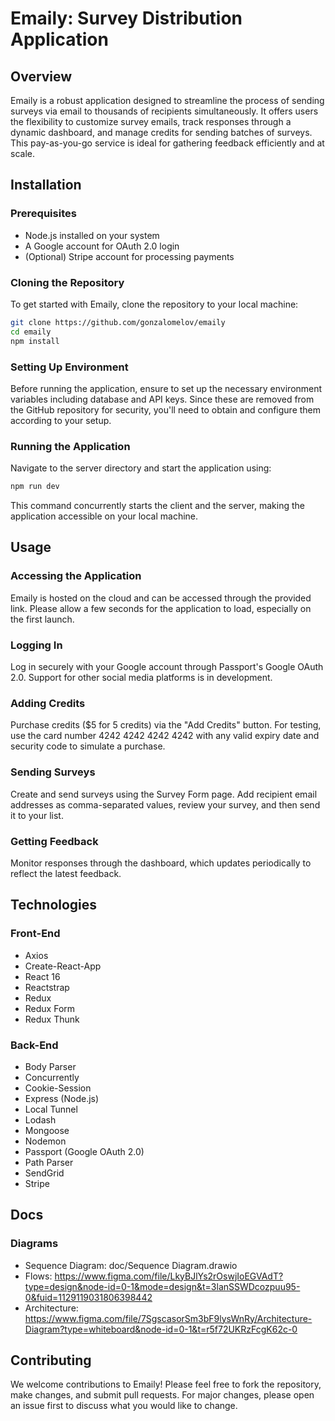 # Emaily: Survey Distribution Application

## Overview
Emaily is a robust application designed to streamline the process of sending surveys via email to thousands of recipients simultaneously. It offers users the flexibility to customize survey emails, track responses through a dynamic dashboard, and manage credits for sending batches of surveys. This pay-as-you-go service is ideal for gathering feedback efficiently and at scale.

## Installation

### Prerequisites
- Node.js installed on your system
- A Google account for OAuth 2.0 login
- (Optional) Stripe account for processing payments

### Cloning the Repository
To get started with Emaily, clone the repository to your local machine:

```bash
git clone https://github.com/gonzalomelov/emaily
cd emaily
npm install
```

### Setting Up Environment
Before running the application, ensure to set up the necessary environment variables including database and API keys. Since these are removed from the GitHub repository for security, you'll need to obtain and configure them according to your setup.

### Running the Application
Navigate to the server directory and start the application using:

```bash
npm run dev
```

This command concurrently starts the client and the server, making the application accessible on your local machine.

## Usage

### Accessing the Application
Emaily is hosted on the cloud and can be accessed through the provided link. Please allow a few seconds for the application to load, especially on the first launch.

### Logging In
Log in securely with your Google account through Passport's Google OAuth 2.0. Support for other social media platforms is in development.

### Adding Credits
Purchase credits ($5 for 5 credits) via the "Add Credits" button. For testing, use the card number 4242 4242 4242 4242 with any valid expiry date and security code to simulate a purchase.

### Sending Surveys
Create and send surveys using the Survey Form page. Add recipient email addresses as comma-separated values, review your survey, and then send it to your list.

### Getting Feedback
Monitor responses through the dashboard, which updates periodically to reflect the latest feedback.

## Technologies

### Front-End
- Axios
- Create-React-App
- React 16
- Reactstrap
- Redux
- Redux Form
- Redux Thunk

### Back-End
- Body Parser
- Concurrently
- Cookie-Session
- Express (Node.js)
- Local Tunnel
- Lodash
- Mongoose
- Nodemon
- Passport (Google OAuth 2.0)
- Path Parser
- SendGrid
- Stripe

## Docs

### Diagrams

- Sequence Diagram: doc/Sequence Diagram.drawio
- Flows: https://www.figma.com/file/LkyBJlYs2rOswjIoEGVAdT?type=design&node-id=0-1&mode=design&t=3lanSSWDcozpuu95-0&fuid=1129119031806398442
- Architecture: https://www.figma.com/file/7SgscasorSm3bF9lysWnRy/Architecture-Diagram?type=whiteboard&node-id=0-1&t=r5f72UKRzFcgK62c-0

## Contributing
We welcome contributions to Emaily! Please feel free to fork the repository, make changes, and submit pull requests. For major changes, please open an issue first to discuss what you would like to change.
